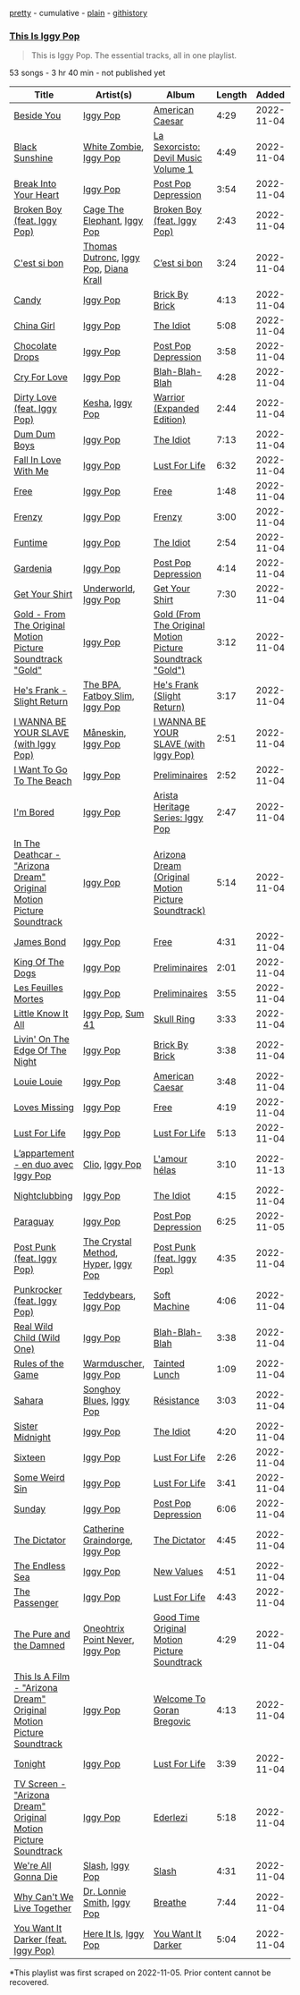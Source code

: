 [pretty](/playlists/pretty/37i9dQZF1DZ06evO1LDSLK.md) - cumulative - [plain](/playlists/plain/37i9dQZF1DZ06evO1LDSLK) - [githistory](https://github.githistory.xyz/mackorone/spotify-playlist-archive/blob/main/playlists/plain/37i9dQZF1DZ06evO1LDSLK)

### [This Is Iggy Pop](https://open.spotify.com/playlist/37i9dQZF1DZ06evO1LDSLK)

> This is Iggy Pop\. The essential tracks, all in one playlist.

53 songs - 3 hr 40 min - not published yet

| Title | Artist(s) | Album | Length | Added | Removed |
|---|---|---|---|---|---|
| [Beside You](https://open.spotify.com/track/2KZYHks9fBXCX1Ac8McutM) | [Iggy Pop](https://open.spotify.com/artist/33EUXrFKGjpUSGacqEHhU4) | [American Caesar](https://open.spotify.com/album/3f3HzLIKkqOGDAL0Iy0woi) | 4:29 | 2022-11-04 |  |
| [Black Sunshine](https://open.spotify.com/track/0D7aPFnFa9qIVFpOJ1ZBTG) | [White Zombie](https://open.spotify.com/artist/0CF71zaDOJWCynIkW9bSK8), [Iggy Pop](https://open.spotify.com/artist/33EUXrFKGjpUSGacqEHhU4) | [La Sexorcisto: Devil Music Volume 1](https://open.spotify.com/album/6Cvv0qNSdZNf9o0j8EohoD) | 4:49 | 2022-11-04 |  |
| [Break Into Your Heart](https://open.spotify.com/track/16KCcwE616Sk4qTsW26wFf) | [Iggy Pop](https://open.spotify.com/artist/33EUXrFKGjpUSGacqEHhU4) | [Post Pop Depression](https://open.spotify.com/album/5jRBK15ic9i5C8ucN5LTx1) | 3:54 | 2022-11-04 |  |
| [Broken Boy \(feat\. Iggy Pop\)](https://open.spotify.com/track/1j717HdHFPFwbBEAk2kwJQ) | [Cage The Elephant](https://open.spotify.com/artist/26T3LtbuGT1Fu9m0eRq5X3), [Iggy Pop](https://open.spotify.com/artist/33EUXrFKGjpUSGacqEHhU4) | [Broken Boy \(feat\. Iggy Pop\)](https://open.spotify.com/album/4jCLZy0GRmWrOCiIpj3Gbt) | 2:43 | 2022-11-04 |  |
| [C'est si bon](https://open.spotify.com/track/7n5rnQbELuaeHJ8T4gU00m) | [Thomas Dutronc](https://open.spotify.com/artist/6ADpAfFsO5dJadJoBKv3nz), [Iggy Pop](https://open.spotify.com/artist/33EUXrFKGjpUSGacqEHhU4), [Diana Krall](https://open.spotify.com/artist/5z1VAFwT35EVvCp1XlZZuL) | [C’est si bon](https://open.spotify.com/album/1ONj7ygR1DJ7KvR0p1j5mI) | 3:24 | 2022-11-04 |  |
| [Candy](https://open.spotify.com/track/6sFpmdsk4UDMcDWdy4T1Kc) | [Iggy Pop](https://open.spotify.com/artist/33EUXrFKGjpUSGacqEHhU4) | [Brick By Brick](https://open.spotify.com/album/2Il7QADGDfqLRsJkAx0JY8) | 4:13 | 2022-11-04 |  |
| [China Girl](https://open.spotify.com/track/5nB8x0jxofKalTtaQLpGZL) | [Iggy Pop](https://open.spotify.com/artist/33EUXrFKGjpUSGacqEHhU4) | [The Idiot](https://open.spotify.com/album/78UazygH85UAB0qXqQpzg6) | 5:08 | 2022-11-04 |  |
| [Chocolate Drops](https://open.spotify.com/track/2WJ4KUVJhARzAB7HkZkr12) | [Iggy Pop](https://open.spotify.com/artist/33EUXrFKGjpUSGacqEHhU4) | [Post Pop Depression](https://open.spotify.com/album/5jRBK15ic9i5C8ucN5LTx1) | 3:58 | 2022-11-04 |  |
| [Cry For Love](https://open.spotify.com/track/7Fb9KsEzGFKqRABQJMr2ot) | [Iggy Pop](https://open.spotify.com/artist/33EUXrFKGjpUSGacqEHhU4) | [Blah\-Blah\-Blah](https://open.spotify.com/album/4j1zp01LTkV9kNWAuKU45c) | 4:28 | 2022-11-04 |  |
| [Dirty Love \(feat\. Iggy Pop\)](https://open.spotify.com/track/5qhRMJY1TQwljFlC6aW8OJ) | [Kesha](https://open.spotify.com/artist/6LqNN22kT3074XbTVUrhzX), [Iggy Pop](https://open.spotify.com/artist/33EUXrFKGjpUSGacqEHhU4) | [Warrior \(Expanded Edition\)](https://open.spotify.com/album/5ZQB1ZQ2Yx9YT3nZlR2Pgu) | 2:44 | 2022-11-04 |  |
| [Dum Dum Boys](https://open.spotify.com/track/4D2oxcrgtaRlzpGwUVSKkA) | [Iggy Pop](https://open.spotify.com/artist/33EUXrFKGjpUSGacqEHhU4) | [The Idiot](https://open.spotify.com/album/78UazygH85UAB0qXqQpzg6) | 7:13 | 2022-11-04 |  |
| [Fall In Love With Me](https://open.spotify.com/track/6YQjQdymVA9tvE0Ygnpsdd) | [Iggy Pop](https://open.spotify.com/artist/33EUXrFKGjpUSGacqEHhU4) | [Lust For Life](https://open.spotify.com/album/2jnV6ytZOmt71iEC5xHEYz) | 6:32 | 2022-11-04 |  |
| [Free](https://open.spotify.com/track/4QHHnMIBZlwgWhPy1dind0) | [Iggy Pop](https://open.spotify.com/artist/33EUXrFKGjpUSGacqEHhU4) | [Free](https://open.spotify.com/album/7BLKzTgaj5fHkNpSPGwjwh) | 1:48 | 2022-11-04 |  |
| [Frenzy](https://open.spotify.com/track/0D0fJnHN5Tj7QTa3rEbLTT) | [Iggy Pop](https://open.spotify.com/artist/33EUXrFKGjpUSGacqEHhU4) | [Frenzy](https://open.spotify.com/album/2kyxzQ0Y1qBQOViyHostqk) | 3:00 | 2022-11-04 |  |
| [Funtime](https://open.spotify.com/track/3tFQ4Zz3FKz3s6sCdY1mQg) | [Iggy Pop](https://open.spotify.com/artist/33EUXrFKGjpUSGacqEHhU4) | [The Idiot](https://open.spotify.com/album/78UazygH85UAB0qXqQpzg6) | 2:54 | 2022-11-04 |  |
| [Gardenia](https://open.spotify.com/track/72t2ISFNIeG6oy3SE49u2N) | [Iggy Pop](https://open.spotify.com/artist/33EUXrFKGjpUSGacqEHhU4) | [Post Pop Depression](https://open.spotify.com/album/5jRBK15ic9i5C8ucN5LTx1) | 4:14 | 2022-11-04 |  |
| [Get Your Shirt](https://open.spotify.com/track/7mhsxGnDd4Hjz7g5luuCd8) | [Underworld](https://open.spotify.com/artist/1PXHzxRDiLnjqNrRn2Xbsa), [Iggy Pop](https://open.spotify.com/artist/33EUXrFKGjpUSGacqEHhU4) | [Get Your Shirt](https://open.spotify.com/album/3rDxl1B5omPun9ehMgNpgo) | 7:30 | 2022-11-04 |  |
| [Gold \- From The Original Motion Picture Soundtrack "Gold"](https://open.spotify.com/track/04AJSn0D3BHwT8FQ9q5FVp) | [Iggy Pop](https://open.spotify.com/artist/33EUXrFKGjpUSGacqEHhU4) | [Gold \(From The Original Motion Picture Soundtrack "Gold"\)](https://open.spotify.com/album/3Enwyua0EjFqREWX2s2zpE) | 3:12 | 2022-11-04 |  |
| [He's Frank \- Slight Return](https://open.spotify.com/track/7kbOroxknznMU4k7MaWnZ4) | [The BPA](https://open.spotify.com/artist/1YJaPNfbWVIItItFlBrEK2), [Fatboy Slim](https://open.spotify.com/artist/4Y7tXHSEejGu1vQ9bwDdXW), [Iggy Pop](https://open.spotify.com/artist/33EUXrFKGjpUSGacqEHhU4) | [He's Frank \(Slight Return\)](https://open.spotify.com/album/3cohHyy8SX0mbSi8cerA5F) | 3:17 | 2022-11-04 |  |
| [I WANNA BE YOUR SLAVE \(with Iggy Pop\)](https://open.spotify.com/track/1ojRut8t5RYNmLpJkEdJ3V) | [Måneskin](https://open.spotify.com/artist/0lAWpj5szCSwM4rUMHYmrr), [Iggy Pop](https://open.spotify.com/artist/33EUXrFKGjpUSGacqEHhU4) | [I WANNA BE YOUR SLAVE \(with Iggy Pop\)](https://open.spotify.com/album/7B8oP2SSsvnshUidrYYgqg) | 2:51 | 2022-11-04 |  |
| [I Want To Go To The Beach](https://open.spotify.com/track/3Jeyxi4v6n8VakOmiG4TPf) | [Iggy Pop](https://open.spotify.com/artist/33EUXrFKGjpUSGacqEHhU4) | [Preliminaires](https://open.spotify.com/album/1CXwGPRwAbg5OOMhTB5xs9) | 2:52 | 2022-11-04 |  |
| [I'm Bored](https://open.spotify.com/track/6GVfe1CSI7n6G8818mPArW) | [Iggy Pop](https://open.spotify.com/artist/33EUXrFKGjpUSGacqEHhU4) | [Arista Heritage Series: Iggy Pop](https://open.spotify.com/album/2uLW0zozcIW2QjSthikLLo) | 2:47 | 2022-11-04 |  |
| [In The Deathcar \- "Arizona Dream" Original Motion Picture Soundtrack](https://open.spotify.com/track/1Tqz4XfxXPeZ2lbk8MBlzY) | [Iggy Pop](https://open.spotify.com/artist/33EUXrFKGjpUSGacqEHhU4) | [Arizona Dream \(Original Motion Picture Soundtrack\)](https://open.spotify.com/album/3JOFv28xH21bzQdFuf4Y5F) | 5:14 | 2022-11-04 |  |
| [James Bond](https://open.spotify.com/track/4MtGjAHHh3pSvJPaDltuhm) | [Iggy Pop](https://open.spotify.com/artist/33EUXrFKGjpUSGacqEHhU4) | [Free](https://open.spotify.com/album/7BLKzTgaj5fHkNpSPGwjwh) | 4:31 | 2022-11-04 |  |
| [King Of The Dogs](https://open.spotify.com/track/1QFEq5VoRobiMhe47yKWOM) | [Iggy Pop](https://open.spotify.com/artist/33EUXrFKGjpUSGacqEHhU4) | [Preliminaires](https://open.spotify.com/album/1CXwGPRwAbg5OOMhTB5xs9) | 2:01 | 2022-11-04 |  |
| [Les Feuilles Mortes](https://open.spotify.com/track/4jsfwKGrdOLfQM5DHheVz8) | [Iggy Pop](https://open.spotify.com/artist/33EUXrFKGjpUSGacqEHhU4) | [Preliminaires](https://open.spotify.com/album/1CXwGPRwAbg5OOMhTB5xs9) | 3:55 | 2022-11-04 |  |
| [Little Know It All](https://open.spotify.com/track/27BATZe36zHNAKfr7by2ob) | [Iggy Pop](https://open.spotify.com/artist/33EUXrFKGjpUSGacqEHhU4), [Sum 41](https://open.spotify.com/artist/0qT79UgT5tY4yudH9VfsdT) | [Skull Ring](https://open.spotify.com/album/4y0DpbIDRVqf8MPGs1pvBu) | 3:33 | 2022-11-04 |  |
| [Livin' On The Edge Of The Night](https://open.spotify.com/track/0xGFngTneJV4OzN310i8Qh) | [Iggy Pop](https://open.spotify.com/artist/33EUXrFKGjpUSGacqEHhU4) | [Brick By Brick](https://open.spotify.com/album/2Il7QADGDfqLRsJkAx0JY8) | 3:38 | 2022-11-04 |  |
| [Louie Louie](https://open.spotify.com/track/15e3sz0HdP1TXxSdZV7bQc) | [Iggy Pop](https://open.spotify.com/artist/33EUXrFKGjpUSGacqEHhU4) | [American Caesar](https://open.spotify.com/album/3f3HzLIKkqOGDAL0Iy0woi) | 3:48 | 2022-11-04 |  |
| [Loves Missing](https://open.spotify.com/track/4ZxEF6c6dHYiRkGQjsZEY5) | [Iggy Pop](https://open.spotify.com/artist/33EUXrFKGjpUSGacqEHhU4) | [Free](https://open.spotify.com/album/7BLKzTgaj5fHkNpSPGwjwh) | 4:19 | 2022-11-04 |  |
| [Lust For Life](https://open.spotify.com/track/21YxK0klhpfLW8budkJaMF) | [Iggy Pop](https://open.spotify.com/artist/33EUXrFKGjpUSGacqEHhU4) | [Lust For Life](https://open.spotify.com/album/2jnV6ytZOmt71iEC5xHEYz) | 5:13 | 2022-11-04 |  |
| [L’appartement \- en duo avec Iggy Pop](https://open.spotify.com/track/0lpF25LpCVWZevST9ZLYDh) | [Clio](https://open.spotify.com/artist/0TMi4dfaeWLOtRybyX09XW), [Iggy Pop](https://open.spotify.com/artist/33EUXrFKGjpUSGacqEHhU4) | [L'amour hélas](https://open.spotify.com/album/1tW64D92Fbvas6G28g75Jf) | 3:10 | 2022-11-13 |  |
| [Nightclubbing](https://open.spotify.com/track/6WPGAupim73K9XQL4iIefZ) | [Iggy Pop](https://open.spotify.com/artist/33EUXrFKGjpUSGacqEHhU4) | [The Idiot](https://open.spotify.com/album/78UazygH85UAB0qXqQpzg6) | 4:15 | 2022-11-04 |  |
| [Paraguay](https://open.spotify.com/track/0NxkgttWBebPhJhQkW6t8n) | [Iggy Pop](https://open.spotify.com/artist/33EUXrFKGjpUSGacqEHhU4) | [Post Pop Depression](https://open.spotify.com/album/5jRBK15ic9i5C8ucN5LTx1) | 6:25 | 2022-11-05 |  |
| [Post Punk \(feat\. Iggy Pop\)](https://open.spotify.com/track/1LfZVlZg1JMxOS1W1fmWOK) | [The Crystal Method](https://open.spotify.com/artist/5eKLa1xyHLq8ERWmT1CRHj), [Hyper](https://open.spotify.com/artist/6DFJfhZxwWe1yKQvRDJmdl), [Iggy Pop](https://open.spotify.com/artist/33EUXrFKGjpUSGacqEHhU4) | [Post Punk \(feat\. Iggy Pop\)](https://open.spotify.com/album/6sl0F7alKr5VWHTpdSRXZS) | 4:35 | 2022-11-04 |  |
| [Punkrocker \(feat\. Iggy Pop\)](https://open.spotify.com/track/7yHRmaBkHKXKJmS1xMzicZ) | [Teddybears](https://open.spotify.com/artist/3gqv1kgivAc92KnUm4elKv), [Iggy Pop](https://open.spotify.com/artist/33EUXrFKGjpUSGacqEHhU4) | [Soft Machine](https://open.spotify.com/album/4MHVx1PFPrYUzO0zbh95Q0) | 4:06 | 2022-11-04 |  |
| [Real Wild Child \(Wild One\)](https://open.spotify.com/track/6ZAwEE4kTdtvyE66iRhFxR) | [Iggy Pop](https://open.spotify.com/artist/33EUXrFKGjpUSGacqEHhU4) | [Blah\-Blah\-Blah](https://open.spotify.com/album/4j1zp01LTkV9kNWAuKU45c) | 3:38 | 2022-11-04 | 2022-11-25 |
| [Rules of the Game](https://open.spotify.com/track/12VVjfk4RaMj1gBcS3QsLh) | [Warmduscher](https://open.spotify.com/artist/1CWwXncu9sk7EIdbvqcquR), [Iggy Pop](https://open.spotify.com/artist/33EUXrFKGjpUSGacqEHhU4) | [Tainted Lunch](https://open.spotify.com/album/0awOXgqBtA1bUu44W08g6q) | 1:09 | 2022-11-04 |  |
| [Sahara](https://open.spotify.com/track/0CDVMkVWF85UFILUYItRX5) | [Songhoy Blues](https://open.spotify.com/artist/5fpQ5Qt2BKgoVBSMw4Z17Z), [Iggy Pop](https://open.spotify.com/artist/33EUXrFKGjpUSGacqEHhU4) | [Résistance](https://open.spotify.com/album/05OQHOuoCVgx0h8MA6tT9C) | 3:03 | 2022-11-04 |  |
| [Sister Midnight](https://open.spotify.com/track/4pU9OwAXdwghkgUhaZQQ3Q) | [Iggy Pop](https://open.spotify.com/artist/33EUXrFKGjpUSGacqEHhU4) | [The Idiot](https://open.spotify.com/album/78UazygH85UAB0qXqQpzg6) | 4:20 | 2022-11-04 |  |
| [Sixteen](https://open.spotify.com/track/70ZlAJGfC4DesFw4oQ7YZM) | [Iggy Pop](https://open.spotify.com/artist/33EUXrFKGjpUSGacqEHhU4) | [Lust For Life](https://open.spotify.com/album/2jnV6ytZOmt71iEC5xHEYz) | 2:26 | 2022-11-04 |  |
| [Some Weird Sin](https://open.spotify.com/track/6bQQEDyyAEmwYqXmMpvCFh) | [Iggy Pop](https://open.spotify.com/artist/33EUXrFKGjpUSGacqEHhU4) | [Lust For Life](https://open.spotify.com/album/2jnV6ytZOmt71iEC5xHEYz) | 3:41 | 2022-11-04 |  |
| [Sunday](https://open.spotify.com/track/2jRQcQFH7XLPsIFZsSuHkB) | [Iggy Pop](https://open.spotify.com/artist/33EUXrFKGjpUSGacqEHhU4) | [Post Pop Depression](https://open.spotify.com/album/5jRBK15ic9i5C8ucN5LTx1) | 6:06 | 2022-11-04 |  |
| [The Dictator](https://open.spotify.com/track/4oTpPvKIgu1erI6yCxfnhh) | [Catherine Graindorge](https://open.spotify.com/artist/5iqpZ9ybJy7ERVcWwBIPXQ), [Iggy Pop](https://open.spotify.com/artist/33EUXrFKGjpUSGacqEHhU4) | [The Dictator](https://open.spotify.com/album/6uUjKtXEyeTAB49DKY8fuX) | 4:45 | 2022-11-04 |  |
| [The Endless Sea](https://open.spotify.com/track/38lgHi3Mggg8cIvlCSsxQm) | [Iggy Pop](https://open.spotify.com/artist/33EUXrFKGjpUSGacqEHhU4) | [New Values](https://open.spotify.com/album/5MMqSMFphOrGIXmlYN9Whc) | 4:51 | 2022-11-04 |  |
| [The Passenger](https://open.spotify.com/track/15BQ7vEDv2LJuh8TxWIhtd) | [Iggy Pop](https://open.spotify.com/artist/33EUXrFKGjpUSGacqEHhU4) | [Lust For Life](https://open.spotify.com/album/2jnV6ytZOmt71iEC5xHEYz) | 4:43 | 2022-11-04 |  |
| [The Pure and the Damned](https://open.spotify.com/track/4x79863wyp2dhJOiZYKPZN) | [Oneohtrix Point Never](https://open.spotify.com/artist/2wPDbhaGXCqROrVmwDdCrK), [Iggy Pop](https://open.spotify.com/artist/33EUXrFKGjpUSGacqEHhU4) | [Good Time Original Motion Picture Soundtrack](https://open.spotify.com/album/4VlxoACFXldjZzS0gERQ65) | 4:29 | 2022-11-04 |  |
| [This Is A Film \- "Arizona Dream" Original Motion Picture Soundtrack](https://open.spotify.com/track/1lJt4lE7eGIejYZBMcVdPu) | [Iggy Pop](https://open.spotify.com/artist/33EUXrFKGjpUSGacqEHhU4) | [Welcome To Goran Bregovic](https://open.spotify.com/album/77MrRtQU0y7U4F1oz0ayda) | 4:13 | 2022-11-04 |  |
| [Tonight](https://open.spotify.com/track/5VOJ3OFUebaLuNqzJSNeEn) | [Iggy Pop](https://open.spotify.com/artist/33EUXrFKGjpUSGacqEHhU4) | [Lust For Life](https://open.spotify.com/album/2jnV6ytZOmt71iEC5xHEYz) | 3:39 | 2022-11-04 |  |
| [TV Screen \- "Arizona Dream" Original Motion Picture Soundtrack](https://open.spotify.com/track/5Ioy9ZoOzXYXIcaX3Ent6m) | [Iggy Pop](https://open.spotify.com/artist/33EUXrFKGjpUSGacqEHhU4) | [Ederlezi](https://open.spotify.com/album/2EQJq127u4ihk7QU0Voas2) | 5:18 | 2022-11-04 |  |
| [We're All Gonna Die](https://open.spotify.com/track/5u05sMNrgLU4VWt8eaeocd) | [Slash](https://open.spotify.com/artist/4Cqia9vrAbm7ANXbJGXsTE), [Iggy Pop](https://open.spotify.com/artist/33EUXrFKGjpUSGacqEHhU4) | [Slash](https://open.spotify.com/album/7c2iOQrUD7KZznr4EMqPN3) | 4:31 | 2022-11-04 | 2022-11-18 |
| [Why Can't We Live Together](https://open.spotify.com/track/4ehjDSjvxRMWlB4aExCJQV) | [Dr\. Lonnie Smith](https://open.spotify.com/artist/1ZpPJRe9erwiWi548SKVyn), [Iggy Pop](https://open.spotify.com/artist/33EUXrFKGjpUSGacqEHhU4) | [Breathe](https://open.spotify.com/album/1VmQzWa2H4IRjpVReN8LDY) | 7:44 | 2022-11-04 |  |
| [You Want It Darker \(feat\. Iggy Pop\)](https://open.spotify.com/track/4V9hISY6WBa3NPyBgcZ9dD) | [Here It Is](https://open.spotify.com/artist/1QtALu1sicFWJUIkm4fABw), [Iggy Pop](https://open.spotify.com/artist/33EUXrFKGjpUSGacqEHhU4) | [You Want It Darker](https://open.spotify.com/album/2MH9oJX77xgvcnkolwPtBp) | 5:04 | 2022-11-04 |  |

\*This playlist was first scraped on 2022-11-05. Prior content cannot be recovered.
